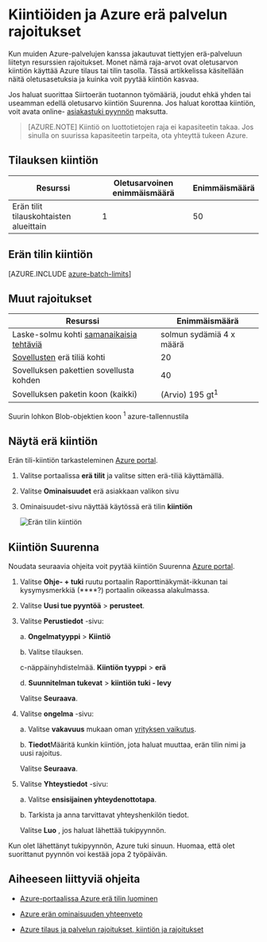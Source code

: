 <properties
    pageTitle="Erän palvelun kiintiön ja rajoitukset | Microsoft Azure"
    description="Lisätietoja oletusarvon Azure erä kiintiön, rajat ja rajoitukset ja pyytämisestä kiintiön kasvattaa"
    services="batch"
    documentationCenter=""
    authors="mmacy"
    manager="timlt"
    editor=""/>

<tags
    ms.service="batch"
    ms.workload="big-compute"
    ms.tgt_pltfrm="na"
    ms.devlang="na"
    ms.topic="article"
    ms.date="09/10/2016"
    ms.author="marsma"/>

# <a name="quotas-and-limits-for-the-azure-batch-service"></a>Kiintiöiden ja Azure erä palvelun rajoitukset

Kun muiden Azure-palvelujen kanssa jakautuvat tiettyjen erä-palveluun liitetyn resurssien rajoitukset. Monet nämä raja-arvot ovat oletusarvon kiintiön käyttää Azure tilaus tai tilin tasolla. Tässä artikkelissa käsitellään näitä oletusasetuksia ja kuinka voit pyytää kiintiön kasvaa.

Jos haluat suorittaa Siirtoerän tuotannon työmääriä, joudut ehkä yhden tai useamman edellä oletusarvo kiintiön Suurenna. Jos haluat korottaa kiintiön, voit avata online- [asiakastuki pyynnön](#increase-a-quota) maksutta.

>[AZURE.NOTE] Kiintiö on luottotietojen raja ei kapasiteetin takaa. Jos sinulla on suurissa kapasiteetin tarpeita, ota yhteyttä tukeen Azure.

## <a name="subscription-quotas"></a>Tilauksen kiintiön
**Resurssi**|**Oletusarvoinen enimmäismäärä**|**Enimmäismäärä**
---|---|---
Erän tilit tilauskohtaisten alueittain | 1 | 50

## <a name="batch-account-quotas"></a>Erän tilin kiintiön
[AZURE.INCLUDE [azure-batch-limits](../../includes/azure-batch-limits.md)]

## <a name="other-limits"></a>Muut rajoitukset
**Resurssi**|**Enimmäismäärä**
---|---
Laske-solmu kohti [samanaikaisia tehtäviä](batch-parallel-node-tasks.md) | solmun sydämiä 4 x määrä
[Sovellusten](batch-application-packages.md) erä tiliä kohti        | 20
Sovelluksen pakettien sovellusta kohden  | 40
Sovelluksen paketin koon (kaikki)       | (Arvio) 195 gt<sup>1</sup>

Suurin lohkon Blob-objektien koon <sup>1</sup> azure-tallennustila

## <a name="view-batch-quotas"></a>Näytä erä kiintiön

Erän tili-kiintiön tarkasteleminen [Azure portal][portal].

1. Valitse portaalissa **erä tilit** ja valitse sitten erä-tiliä käyttämällä.

2. Valitse **Ominaisuudet** erä asiakkaan valikon sivu

3. Ominaisuudet-sivu näyttää käytössä erä tilin **kiintiön**

    ![Erän tilin kiintiön][account_quotas]

## <a name="increase-a-quota"></a>Kiintiön Suurenna

Noudata seuraavia ohjeita voit pyytää kiintiön Suurenna [Azure portal][portal].

1. Valitse **Ohje- + tuki** ruutu portaalin Raporttinäkymät-ikkunan tai kysymysmerkkiä (****?) portaalin oikeassa alakulmassa.

2. Valitse **Uusi tue pyyntöä** > **perusteet**.

3. Valitse **Perustiedot** -sivu:

    a. **Ongelmatyyppi** > **Kiintiö**

    b. Valitse tilauksen.

    c-näppäinyhdistelmää. **Kiintiön tyyppi** > **erä**

    d. **Suunnitelman tukevat** > **kiintiön tuki - levy**

    Valitse **Seuraava**.

4. Valitse **ongelma** -sivu:

    a. Valitse **vakavuus** mukaan oman [yrityksen vaikutus][support_sev].

    b. **Tiedot**Määritä kunkin kiintiön, jota haluat muuttaa, erän tilin nimi ja uusi rajoitus.

    Valitse **Seuraava**.

5. Valitse **Yhteystiedot** -sivu:

    a. Valitse **ensisijainen yhteydenottotapa**.

    b. Tarkista ja anna tarvittavat yhteyshenkilön tiedot.

    Valitse **Luo** , jos haluat lähettää tukipyynnön.

Kun olet lähettänyt tukipyynnön, Azure tuki sinuun. Huomaa, että olet suorittanut pyynnön voi kestää jopa 2 työpäivän.

## <a name="related-topics"></a>Aiheeseen liittyviä ohjeita

* [Azure-portaalissa Azure erä tilin luominen](batch-account-create-portal.md)

* [Azure erän ominaisuuden yhteenveto](batch-api-basics.md)

* [Azure tilaus ja palvelun rajoitukset, kiintiön ja rajoitukset](../azure-subscription-service-limits.md)

[portal]: https://portal.azure.com
[portal_classic_increase]: https://azure.microsoft.com/blog/2014/06/04/azure-limits-quotas-increase-requests/
[support_sev]: http://aka.ms/supportseverity

[account_quotas]: ./media/batch-quota-limit/accountquota_portal.PNG
